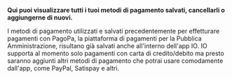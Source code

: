 **Qui puoi visualizzare tutti i tuoi metodi di pagamento salvati, cancellarli o aggiungerne di nuovi.** 

I metodi di pagamento utilizzati e salvati precedentemente per effetturare pagamenti con PagoPa, la piattaforma di pagamenti per la Pubblica Amministrazione, risultano già salvati anche all'interno dell'app IO. 
IO supporta al momento solo pagamenti con carta di credito/debito ma presto saranno aggiunti altri metodi di pagamento che potrai usare comodamente dall'app, come PayPal, Satispay e altri.
